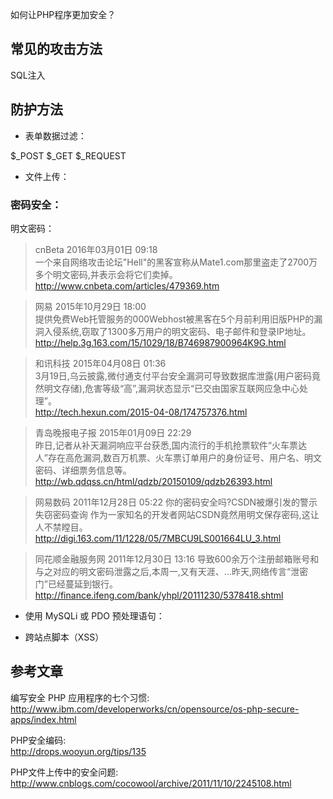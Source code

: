 如何让PHP程序更加安全？


## 常见的攻击方法

SQL注入



## 防护方法

- 表单数据过滤：

$_POST
$_GET
$_REQUEST

- 文件上传：

### 密码安全：


明文密码：

> cnBeta  2016年03月01日 09:18  
> 一个来自网络攻击论坛"Hell"的黑客宣称从Mate1.com那里盗走了2700万多个明文密码,并表示会将它们卖掉。  
> http://www.cnbeta.com/articles/479369.htm  

> 网易  2015年10月29日 18:00  
> 提供免费Web托管服务的000Webhost被黑客在5个月前利用旧版PHP的漏洞入侵系统,窃取了1300多万用户的明文密码、电子邮件和登录IP地址。  
> http://help.3g.163.com/15/1029/18/B746987900964K9G.html 

> 和讯科技  2015年04月08日 01:36  
> 3月19日,乌云披露,微付通支付平台安全漏洞可导致数据库泄露(用户密码竟然明文存储),危害等级“高”,漏洞状态显示“已交由国家互联网应急中心处理”。  
> http://tech.hexun.com/2015-04-08/174757376.html

> 青岛晚报电子报  2015年01月09日 22:29  
> 昨日,记者从补天漏洞响应平台获悉,国内流行的手机抢票软件“火车票达人”存在高危漏洞,数百万机票、火车票订单用户的身份证号、用户名、明文密码、详细票务信息等。  
> http://wb.qdqss.cn/html/qdzb/20150109/qdzb26393.html

> 网易数码  2011年12月28日 05:22
> 你的密码安全吗?CSDN被爆引发的警示 失窃密码查询 作为一家知名的开发者网站CSDN竟然用明文保存密码,这让人不禁瞠目。  
> http://digi.163.com/11/1228/05/7MBCU9LS001664LU_3.html

> 同花顺金融服务网  2011年12月30日 13:16
> 导致600余万个注册邮箱账号和与之对应的明文密码泄露之后,本周一,又有天涯、...昨天,网络传言“泄密门”已经蔓延到银行。  
> http://finance.ifeng.com/bank/yhpl/20111230/5378418.shtml  


- 使用 MySQLi 或 PDO 预处理语句：


- 跨站点脚本（XSS）



## 参考文章

编写安全 PHP 应用程序的七个习惯:  
http://www.ibm.com/developerworks/cn/opensource/os-php-secure-apps/index.html

PHP安全编码:  
http://drops.wooyun.org/tips/135  

PHP文件上传中的安全问题:  
http://www.cnblogs.com/cocowool/archive/2011/11/10/2245108.html

